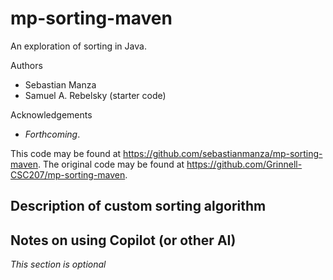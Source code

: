 # mp-sorting-maven

An exploration of sorting in Java.

Authors

* Sebastian Manza
* Samuel A. Rebelsky (starter code)

Acknowledgements

* _Forthcoming_.

This code may be found at <https://github.com/sebastianmanza/mp-sorting-maven>. The original code may be found at <https://github.com/Grinnell-CSC207/mp-sorting-maven>.

Description of custom sorting algorithm
---------------------------------------

Notes on using Copilot (or other AI)
------------------------------------

_This section is optional_
